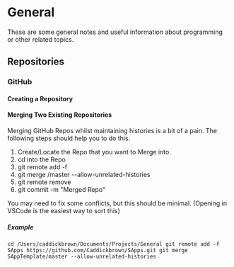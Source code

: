 # General
These are some general notes and useful information about programming or other related topics.

## Repositories
### GitHub
#### Creating a Repository

#### Merging Two Existing Repositories
Merging GitHub Repos whilst maintaining histories is a bit of a pain. The following steps should help you to do this.

1. Create/Locate the Repo that you want to Merge into.
2. cd into the Repo
3. git remote add -f <name> <url>
4. git merge <name>/master --allow-unrelated-histories
5. git remote remove <name>
6. git commit -m "Merged <name> Repo"

You may need to fix some conflicts, but this should be minimal. (Opening in VSCode is the easiest way to sort this)

##### Example
`
cd /Users/caddickbrown/Documents/Projects/General
git remote add -f SApps https://github.com/Caddickbrown/SApps.git
git merge SAppTemplate/master --allow-unrelated-histories
`